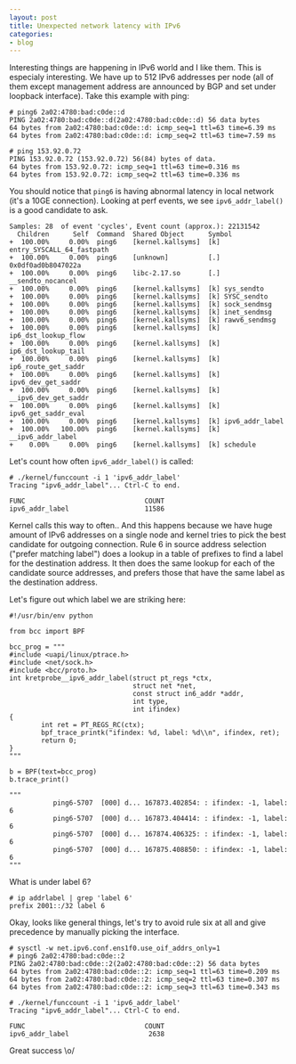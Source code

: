 ```yaml
---
layout: post
title: Unexpected network latency with IPv6
categories:
- blog
---
```


Interesting things are happening in IPv6 world and I like them. This is especialy interesting. We have up to 512 IPv6 addresses per node (all of them except management address are announced by BGP and set under loopback interface). Take this example with ping:

```
# ping6 2a02:4780:bad:c0de::d
PING 2a02:4780:bad:c0de::d(2a02:4780:bad:c0de::d) 56 data bytes
64 bytes from 2a02:4780:bad:c0de::d: icmp_seq=1 ttl=63 time=6.39 ms
64 bytes from 2a02:4780:bad:c0de::d: icmp_seq=2 ttl=63 time=7.59 ms

# ping 153.92.0.72
PING 153.92.0.72 (153.92.0.72) 56(84) bytes of data.
64 bytes from 153.92.0.72: icmp_seq=1 ttl=63 time=0.316 ms
64 bytes from 153.92.0.72: icmp_seq=2 ttl=63 time=0.336 ms
```

You should notice that `ping6` is having abnormal latency in local network (it's a 10GE connection). Looking at perf events, we see `ipv6_addr_label()` is a good candidate to ask.

```
Samples: 28  of event 'cycles', Event count (approx.): 22131542
  Children      Self  Command  Shared Object      Symbol
+  100.00%     0.00%  ping6    [kernel.kallsyms]  [k] entry_SYSCALL_64_fastpath
+  100.00%     0.00%  ping6    [unknown]          [.] 0x0df0ad0b8047022a
+  100.00%     0.00%  ping6    libc-2.17.so       [.] __sendto_nocancel
+  100.00%     0.00%  ping6    [kernel.kallsyms]  [k] sys_sendto
+  100.00%     0.00%  ping6    [kernel.kallsyms]  [k] SYSC_sendto
+  100.00%     0.00%  ping6    [kernel.kallsyms]  [k] sock_sendmsg
+  100.00%     0.00%  ping6    [kernel.kallsyms]  [k] inet_sendmsg
+  100.00%     0.00%  ping6    [kernel.kallsyms]  [k] rawv6_sendmsg
+  100.00%     0.00%  ping6    [kernel.kallsyms]  [k] ip6_dst_lookup_flow
+  100.00%     0.00%  ping6    [kernel.kallsyms]  [k] ip6_dst_lookup_tail
+  100.00%     0.00%  ping6    [kernel.kallsyms]  [k] ip6_route_get_saddr
+  100.00%     0.00%  ping6    [kernel.kallsyms]  [k] ipv6_dev_get_saddr
+  100.00%     0.00%  ping6    [kernel.kallsyms]  [k] __ipv6_dev_get_saddr
+  100.00%     0.00%  ping6    [kernel.kallsyms]  [k] ipv6_get_saddr_eval
+  100.00%     0.00%  ping6    [kernel.kallsyms]  [k] ipv6_addr_label
+  100.00%   100.00%  ping6    [kernel.kallsyms]  [k] __ipv6_addr_label
+    0.00%     0.00%  ping6    [kernel.kallsyms]  [k] schedule
```

Let's count how often `ipv6_addr_label()` is called:

```
# ./kernel/funccount -i 1 'ipv6_addr_label'
Tracing "ipv6_addr_label"... Ctrl-C to end.

FUNC                              COUNT
ipv6_addr_label                   11586
```

Kernel calls this way to often.. And this happens because we have huge amount of IPv6 addresses on a single node and kernel tries to pick the best candidate for outgoing connection. Rule 6 in source address selection ("prefer matching label") does a lookup in a table of prefixes to find a label for the destination address. It then does the same lookup for each of the candidate source addresses, and prefers those that have the same label as the destination address.

Let's figure out which label we are striking here:

```
#!/usr/bin/env python

from bcc import BPF

bcc_prog = """
#include <uapi/linux/ptrace.h>
#include <net/sock.h>
#include <bcc/proto.h>
int kretprobe__ipv6_addr_label(struct pt_regs *ctx,
                               struct net *net,
                               const struct in6_addr *addr,
                               int type,
                               int ifindex)
{
        int ret = PT_REGS_RC(ctx);
        bpf_trace_printk("ifindex: %d, label: %d\\n", ifindex, ret);
        return 0;
}
"""

b = BPF(text=bcc_prog)
b.trace_print()

"""
           ping6-5707  [000] d... 167873.402854: : ifindex: -1, label: 6
           ping6-5707  [000] d... 167873.404414: : ifindex: -1, label: 6
           ping6-5707  [000] d... 167874.406325: : ifindex: -1, label: 6
           ping6-5707  [000] d... 167875.408850: : ifindex: -1, label: 6
"""
```

What is under label 6?

```
# ip addrlabel | grep 'label 6'
prefix 2001::/32 label 6
```

Okay, looks like general things, let's try to avoid rule six at all and give precedence by manually picking the interface.

```
# sysctl -w net.ipv6.conf.ens1f0.use_oif_addrs_only=1
# ping6 2a02:4780:bad:c0de::2
PING 2a02:4780:bad:c0de::2(2a02:4780:bad:c0de::2) 56 data bytes
64 bytes from 2a02:4780:bad:c0de::2: icmp_seq=1 ttl=63 time=0.209 ms
64 bytes from 2a02:4780:bad:c0de::2: icmp_seq=2 ttl=63 time=0.307 ms
64 bytes from 2a02:4780:bad:c0de::2: icmp_seq=3 ttl=63 time=0.343 ms

# ./kernel/funccount -i 1 'ipv6_addr_label'
Tracing "ipv6_addr_label"... Ctrl-C to end.

FUNC                              COUNT
ipv6_addr_label                    2638
```

Great success \o/
